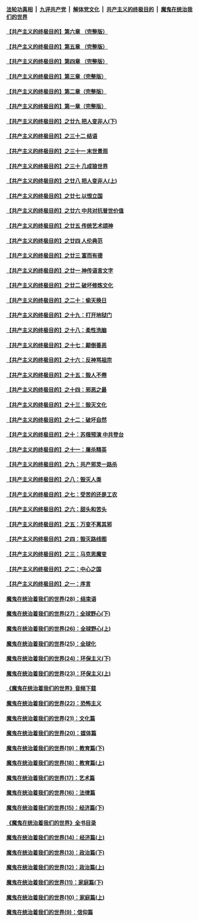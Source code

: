 ####  [法轮功真相](../../../../basic/blob/master/README.md?t=04090530) &nbsp;|&nbsp; [九评共产党](../../../../9ping.md/blob/master/README.md?t=04090530) &nbsp;|&nbsp; [解体党文化](../../../../jtdwh.md/blob/master/README.md?t=04090530)  &nbsp;|&nbsp; [共产主义的终极目的](../../../../gczydzjmd.md/blob/master/README.md?t=04090530) &nbsp;|&nbsp; [魔鬼在统治我们的世界](../../../../mgztzwmdsj.md/blob/master/README.md?t=04090530) 

#### [【共产主义的终极目的】第六章 （完整版）](../pages/nsc422/n11428913.md?t=04090530) 

#### [【共产主义的终极目的】第五章 （完整版）](../pages/nsc422/n11428912.md?t=04090530) 

#### [【共产主义的终极目的】第四章 （完整版）](../pages/nsc422/n11428907.md?t=04090530) 

#### [【共产主义的终极目的】第三章（完整版）](../pages/nsc422/n11428848.md?t=04090530) 

#### [【共产主义的终极目的】第二章（完整版）](../pages/nsc422/n11428831.md?t=04090530) 

#### [【共产主义的终极目的】第一章（完整版）](../pages/nsc422/n11417651.md?t=04090530) 

#### [【共产主义的终极目的】之廿九 把人变非人(下)](../pages/nsc422/n11344140.md?t=04090530) 

#### [【共产主义的终极目的】之三十二 结语](../pages/nsc422/n11360535.md?t=04090530) 

#### [【共产主义的终极目的】之三十一 末世景观](../pages/nsc422/n11351129.md?t=04090530) 

#### [【共产主义的终极目的】之三十 几成狼世界](../pages/nsc422/n11348280.md?t=04090530) 

#### [【共产主义的终极目的】之廿八 把人变非人(上)](../pages/nsc422/n11340492.md?t=04090530) 

#### [【共产主义的终极目的】之廿七 以恨立国](../pages/nsc422/n11336944.md?t=04090530) 

#### [【共产主义的终极目的】之廿六 中共对抗普世价值](../pages/nsc422/n11324785.md?t=04090530) 

#### [【共产主义的终极目的】之廿五 传统艺术颂神](../pages/nsc422/n11296396.md?t=04090530) 

#### [【共产主义的终极目的】之廿四 人伦典范](../pages/nsc422/n11296397.md?t=04090530) 

#### [【共产主义的终极目的】之廿三 富而有德](../pages/nsc422/n11283598.md?t=04090530) 

#### [【共产主义的终极目的】之廿一 神传语言文字](../pages/nsc422/n11263265.md?t=04090530) 

#### [【共产主义的终极目的】之廿二 破坏修炼文化](../pages/nsc422/n11245728.md?t=04090530) 

#### [【共产主义的终极目的】之二十：偷天换日](../pages/nsc422/n11238846.md?t=04090530) 

#### [【共产主义的终极目的】之十九：打开地狱门](../pages/nsc422/n11206376.md?t=04090530) 

#### [【共产主义的终极目的】之十八：柔性洗脑](../pages/nsc422/n11199994.md?t=04090530) 

#### [【共产主义的终极目的】之十七：颠倒善恶](../pages/nsc422/n11179782.md?t=04090530) 

#### [【共产主义的终极目的】之十六：反神骂祖宗](../pages/nsc422/n11166798.md?t=04090530) 

#### [【共产主义的终极目的】之十五：毁人不倦](../pages/nsc422/n11166792.md?t=04090530) 

#### [【共产主义的终极目的】之十四：邪恶之最](../pages/nsc422/n11150249.md?t=04090530) 

#### [【共产主义的终极目的】之十三：毁灭文化](../pages/nsc422/n11135227.md?t=04090530) 

#### [【共产主义的终极目的】之十二：破坏自然](../pages/nsc422/n11135214.md?t=04090530) 

#### [【共产主义的终极目的】之十：苏俄预演 中共登台](../pages/nsc422/n11118424.md?t=04090530) 

#### [【共产主义的终极目的】之十一：屠杀精英](../pages/nsc422/n11118442.md?t=04090530) 

#### [【共产主义的终极目的】之九：共产邪灵一路杀](../pages/nsc422/n11114139.md?t=04090530) 

#### [【共产主义的终极目的】之八：毁灭人类](../pages/nsc422/n11108503.md?t=04090530) 

#### [【共产主义的终极目的】之七：受苦的还是工农](../pages/nsc422/n11101809.md?t=04090530) 

#### [【共产主义的终极目的】之六：甜头和苦头](../pages/nsc422/n11096971.md?t=04090530) 

#### [【共产主义的终极目的】之五：万变不离其邪](../pages/nsc422/n11091285.md?t=04090530) 

#### [【共产主义的终极目的】之四：毁灭路线图](../pages/nsc422/n11086284.md?t=04090530) 

#### [【共产主义的终极目的】之三：马克思魔变](../pages/nsc422/n11061941.md?t=04090530) 

#### [【共产主义的终极目的】之二：中心之国](../pages/nsc422/n11047728.md?t=04090530) 

#### [【共产主义的终极目的】之一：序言](../pages/nsc422/n11086077.md?t=04090530) 

#### [魔鬼在统治着我们的世界(28)：结束语](../pages/nsc422/n10936246.md?t=04090530) 

#### [魔鬼在统治着我们的世界(27)：全球野心(下)](../pages/nsc422/n10928319.md?t=04090530) 

#### [魔鬼在统治着我们的世界(26)：全球野心(上)](../pages/nsc422/n10900318.md?t=04090530) 

#### [魔鬼在统治着我们的世界(25)：全球化](../pages/nsc422/n10788205.md?t=04090530) 

#### [魔鬼在统治着我们的世界(24)：环保主义(下)](../pages/nsc422/n10695307.md?t=04090530) 

#### [魔鬼在统治着我们的世界(23)：环保主义(上)](../pages/nsc422/n10688613.md?t=04090530) 

#### [《魔鬼在统治着我们的世界》音频下载](../pages/nsc422/n10635553.md?t=04090530) 

#### [魔鬼在统治着我们的世界(22)：恐怖主义](../pages/nsc422/n10614727.md?t=04090530) 

#### [魔鬼在统治着我们的世界(21)：文化篇](../pages/nsc422/n10597706.md?t=04090530) 

#### [魔鬼在统治着我们的世界(20)：媒体篇](../pages/nsc422/n10586579.md?t=04090530) 

#### [魔鬼在统治着我们的世界(19)：教育篇(下)](../pages/nsc422/n10564808.md?t=04090530) 

#### [魔鬼在统治着我们的世界(18)：教育篇(上)](../pages/nsc422/n10526970.md?t=04090530) 

#### [魔鬼在统治着我们的世界(17)：艺术篇](../pages/nsc422/n10499093.md?t=04090530) 

#### [魔鬼在统治着我们的世界(16)：法律篇](../pages/nsc422/n10485969.md?t=04090530) 

#### [魔鬼在统治着我们的世界(15)：经济篇(下)](../pages/nsc422/n10469975.md?t=04090530) 

#### [《魔鬼在统治着我们的世界》全书目录](../pages/nsc422/n10464261.md?t=04090530) 

#### [魔鬼在统治着我们的世界(14)：经济篇(上)](../pages/nsc422/n10457370.md?t=04090530) 

#### [魔鬼在统治着我们的世界(13)：政治篇(下)](../pages/nsc422/n10448270.md?t=04090530) 

#### [魔鬼在统治着我们的世界(12)：政治篇(上)](../pages/nsc422/n10444576.md?t=04090530) 

#### [魔鬼在统治着我们的世界(11)：家庭篇(下)](../pages/nsc422/n10440961.md?t=04090530) 

#### [魔鬼在统治着我们的世界(10)：家庭篇(上)](../pages/nsc422/n10435448.md?t=04090530) 

#### [魔鬼在统治着我们的世界(9)：信仰篇](../pages/nsc422/n10432159.md?t=04090530) 

